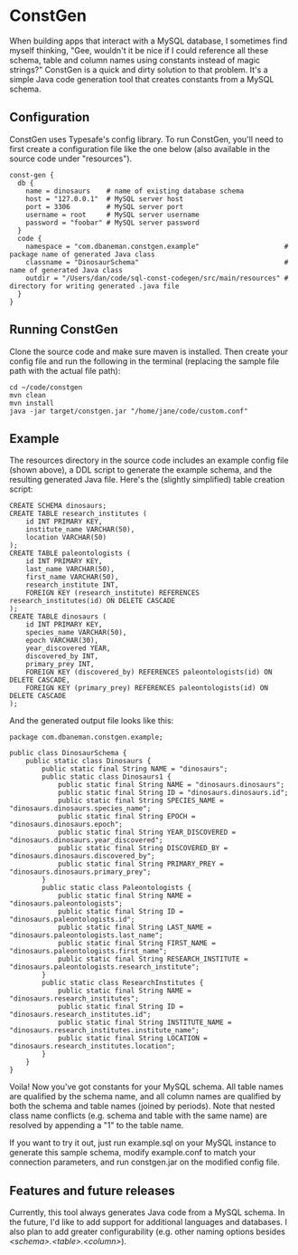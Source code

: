 ConstGen
=================

When building apps that interact with a MySQL database, I sometimes find myself thinking, "Gee, wouldn't it be nice if I could reference all these schema, table and column names using constants instead of magic strings?" ConstGen is a quick and dirty solution to that problem. It's a simple Java code generation tool that creates constants from a MySQL schema. 

## Configuration
ConstGen uses Typesafe's config library. To run ConstGen, you'll need to first create a configuration file like the one below (also available in the source code under "resources").

    const-gen {
      db {
        name = dinosaurs    # name of existing database schema
        host = "127.0.0.1"  # MySQL server host
        port = 3306         # MySQL server port 
        username = root     # MySQL server username
        password = "foobar" # MySQL server password
      }
      code {
        namespace = "com.dbaneman.constgen.example"                     # package name of generated Java class
        classname = "DinosaurSchema"                                    # name of generated Java class
        outdir = "/Users/dan/code/sql-const-codegen/src/main/resources" # directory for writing generated .java file
      }
    }
  
## Running ConstGen
Clone the source code and make sure maven is installed. Then create your config file and run the following in the terminal (replacing the sample file path with the actual file path):

    cd ~/code/constgen
    mvn clean
    mvn install
    java -jar target/constgen.jar "/home/jane/code/custom.conf"

## Example
The resources directory in the source code includes an example config file (shown above), a DDL script to generate the example schema, and the resulting generated Java file. Here's the (slightly simplified) table creation script:

    CREATE SCHEMA dinosaurs;
    CREATE TABLE research_institutes (
    	id INT PRIMARY KEY,
    	institute_name VARCHAR(50),
    	location VARCHAR(50)
    );
    CREATE TABLE paleontologists (
        id INT PRIMARY KEY,
        last_name VARCHAR(50),
        first_name VARCHAR(50),
    	research_institute INT,
    	FOREIGN KEY (research_institute) REFERENCES research_institutes(id) ON DELETE CASCADE
    );
    CREATE TABLE dinosaurs (
        id INT PRIMARY KEY,
        species_name VARCHAR(50),
        epoch VARCHAR(30),
        year_discovered YEAR,
    	discovered_by INT,
    	primary_prey INT,
        FOREIGN KEY (discovered_by) REFERENCES paleontologists(id) ON DELETE CASCADE,
    	FOREIGN KEY (primary_prey) REFERENCES paleontologists(id) ON DELETE CASCADE
    );

And the generated output file looks like this: 

    package com.dbaneman.constgen.example;
    
    public class DinosaurSchema {
    	public static class Dinosaurs {
    		public static final String NAME = "dinosaurs";
    		public static class Dinosaurs1 {
    			public static final String NAME = "dinosaurs.dinosaurs";
    			public static final String ID = "dinosaurs.dinosaurs.id";
    			public static final String SPECIES_NAME = "dinosaurs.dinosaurs.species_name";
    			public static final String EPOCH = "dinosaurs.dinosaurs.epoch";
    			public static final String YEAR_DISCOVERED = "dinosaurs.dinosaurs.year_discovered";
    			public static final String DISCOVERED_BY = "dinosaurs.dinosaurs.discovered_by";
    			public static final String PRIMARY_PREY = "dinosaurs.dinosaurs.primary_prey";
    		}
    		public static class Paleontologists {
    			public static final String NAME = "dinosaurs.paleontologists";
    			public static final String ID = "dinosaurs.paleontologists.id";
    			public static final String LAST_NAME = "dinosaurs.paleontologists.last_name";
    			public static final String FIRST_NAME = "dinosaurs.paleontologists.first_name";
    			public static final String RESEARCH_INSTITUTE = "dinosaurs.paleontologists.research_institute";
    		}
    		public static class ResearchInstitutes {
    			public static final String NAME = "dinosaurs.research_institutes";
    			public static final String ID = "dinosaurs.research_institutes.id";
    			public static final String INSTITUTE_NAME = "dinosaurs.research_institutes.institute_name";
    			public static final String LOCATION = "dinosaurs.research_institutes.location";
    		}
    	}
    }

Voila! Now you've got constants for your MySQL schema. All table names are qualified by the schema name, and all column names are qualified by both the schema and table names (joined by periods). Note that nested class name conflicts (e.g. schema and table with the same name) are resolved by appending a "1" to the table name.  

If you want to try it out, just run example.sql on your MySQL instance to generate this sample schema, modify example.conf to match your connection parameters, and run constgen.jar on the modified config file. 

## Features and future releases
Currently, this tool always generates Java code from a MySQL schema. In the future, I'd like to add support for additional languages and databases. I also plan to add greater configurability (e.g. other naming options besides _\<schema\>.\<table\>.\<column\>_).
